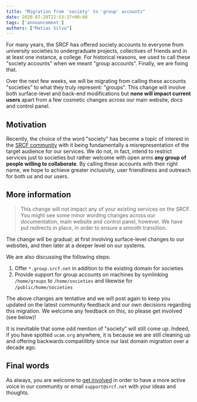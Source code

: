 ```yaml
---
title: "Migration from 'society' to 'group' accounts"
date: 2020-07-28T22:53:37+00:00
tags: ['announcement']
authors: ["Matias Silva"]
---
```



For many years, the SRCF has offered society accounts to everyone from university societies to undergraduate projects, collectives of friends and in at least one instance, a college. For historical reasons, we used to call these "society accounts" when we meant "group accounts". Finally, we are fixing that.

<!--more-->

Over the next few weeks, we will be migrating from calling these accounts "societies" to what they truly represent: "groups". This change will involve both surface-level and back-end modifications but **none will impact current users** apart from a few cosmetic changes across our main website, docs and control panel.

## Motivation

Recently, the choice of the word "society" has become a topic of interest in the [SRCF community](https://www.srcf.net/get-involved) with it being fundamentally a misrepresentation of the target audience for our services. We do not, in fact, intend to restrict services just to societies but rather welcome with open arms **any group of people willing to collaborate**. By calling these accounts with their right name, we hope to achieve greater inclusivity, user friendliness and outreach for both us and our users.

## More information

> This change will not impact any of your existing services on the SRCF. You might see some minor  wording changes across our documentation, main website and control panel, however. We have put redirects in place, in order to ensure a smooth transition.

The change will be gradual; at first involving surface-level changes to our websites, and then later at a deeper level on our systems.

We are also discussing the following steps:

1. Offer `*.group.srcf.net` in addition to the existing domain for societies
2. Provide support for group accounts on machines by symlinking `/home/groups` to `/home/societies` and likewise for `/public/home/societies`

The above changes are tentative and we will post again to keep you updated on the latest community feedback and our own decisions regarding this migration. We welcome any feedback on this, so please get involved (see below)!

It is inevitable that some odd mention of "society" will still come up. Indeed, if you have spotted `ucam.org` anywhere, it is because we are still cleaning up and offering backwards compatilibty since our last domain migration over a decade ago.

## Final words

As always, you are welcome to [get involved](https://www.srcf.net/get-involved) in order to have a more active voice in our community or email `support@srcf.net` with your ideas and thoughts.
